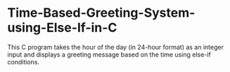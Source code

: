 # Time-Based-Greeting-System-using-Else-If-in-C
This C program takes the hour of the day (in 24-hour format) as an integer input and displays a greeting message based on the time using else-if conditions.
